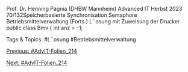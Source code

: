 Prof. Dr. Henning Pagnia (DHBW Mannheim) Advanced IT Herbst 2023 70/132Speicherbasierte Synchronisation Semaphore
Betriebsmittelverwaltung (Forts.)
L¨osung mit Zuweisung der Drucker
public class Bmv {
int anz = -1;

   Tags & Topics:
   #L¨osung
   #Betriebsmittelverwaltung

[Previous: #AdvIT-Folien_214](AdvIT-Folien_214.md)

[Next: #AdvIT-Folien_214](AdvIT-Folien_214.md)